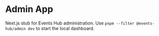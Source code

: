 # Admin App

Next.js stub for Events Hub administration. Use `pnpm --filter @events-hub/admin dev` to start the local dashboard.
